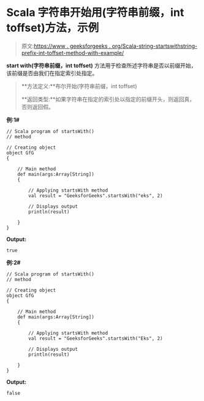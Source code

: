 # Scala 字符串开始用(字符串前缀，int toffset)方法，示例

> 原文:[https://www . geeksforgeeks . org/Scala-string-startswithstring-prefix-int-toffset-method-with-example/](https://www.geeksforgeeks.org/scala-string-startswithstring-prefix-int-toffset-method-with-example/)

**start with(字符串前缀，int toffset)** 方法用于检查所述字符串是否以前缀开始，该前缀是否由我们在指定索引处指定。

> **方法定义:**布尔开始(字符串前缀，int toffset)
> 
> **返回类型:**如果字符串在指定的索引处以指定的前缀开头，则返回真，否则返回假。

**例:1#**

```
// Scala program of startsWith()
// method

// Creating object
object GfG
{ 

    // Main method
    def main(args:Array[String])
    {

        // Applying startsWith method
        val result = "GeeksforGeeks".startsWith("eks", 2)

        // Displays output
        println(result)

    }
} 
```

**Output:**

```
true

```

**例:2#**

```
// Scala program of startsWith()
// method

// Creating object
object GfG
{ 

    // Main method
    def main(args:Array[String])
    {

        // Applying startsWith method
        val result = "GeeksforGeeks".startsWith("Eks", 2)

        // Displays output
        println(result)

    }
} 
```

**Output:**

```
false

```